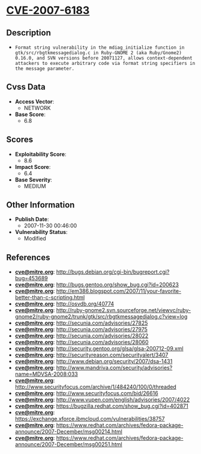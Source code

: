 
# [CVE-2007-6183](http://bugs.debian.org/cgi-bin/bugreport.cgi?bug=453689)

## Description

- `Format string vulnerability in the mdiag_initialize function in gtk/src/rbgtkmessagedialog.c in Ruby-GNOME 2 (aka Ruby/Gnome2) 0.16.0, and SVN versions before 20071127, allows context-dependent attackers to execute arbitrary code via format string specifiers in the message parameter.`

## Cvss Data

- **Access Vector**:
  - NETWORK
- **Base Score**:
  - 6.8

## Scores

- **Exploitability Score**:
  - 8.6
- **Impact Score**:
  - 6.4
- **Base Severity**:
  - MEDIUM

## Other Information

- **Publish Date**:
  - 2007-11-30 00:46:00
- **Vulnerability Status**:
  - Modified

## References

- **cve@mitre.org**: http://bugs.debian.org/cgi-bin/bugreport.cgi?bug=453689
- **cve@mitre.org**: http://bugs.gentoo.org/show_bug.cgi?id=200623
- **cve@mitre.org**: http://em386.blogspot.com/2007/11/your-favorite-better-than-c-scripting.html
- **cve@mitre.org**: http://osvdb.org/40774
- **cve@mitre.org**: http://ruby-gnome2.svn.sourceforge.net/viewvc/ruby-gnome2/ruby-gnome2/trunk/gtk/src/rbgtkmessagedialog.c?view=log
- **cve@mitre.org**: http://secunia.com/advisories/27825
- **cve@mitre.org**: http://secunia.com/advisories/27975
- **cve@mitre.org**: http://secunia.com/advisories/28022
- **cve@mitre.org**: http://secunia.com/advisories/28060
- **cve@mitre.org**: http://security.gentoo.org/glsa/glsa-200712-09.xml
- **cve@mitre.org**: http://securityreason.com/securityalert/3407
- **cve@mitre.org**: http://www.debian.org/security/2007/dsa-1431
- **cve@mitre.org**: http://www.mandriva.com/security/advisories?name=MDVSA-2008:033
- **cve@mitre.org**: http://www.securityfocus.com/archive/1/484240/100/0/threaded
- **cve@mitre.org**: http://www.securityfocus.com/bid/26616
- **cve@mitre.org**: http://www.vupen.com/english/advisories/2007/4022
- **cve@mitre.org**: https://bugzilla.redhat.com/show_bug.cgi?id=402871
- **cve@mitre.org**: https://exchange.xforce.ibmcloud.com/vulnerabilities/38757
- **cve@mitre.org**: https://www.redhat.com/archives/fedora-package-announce/2007-December/msg00214.html
- **cve@mitre.org**: https://www.redhat.com/archives/fedora-package-announce/2007-December/msg00251.html
